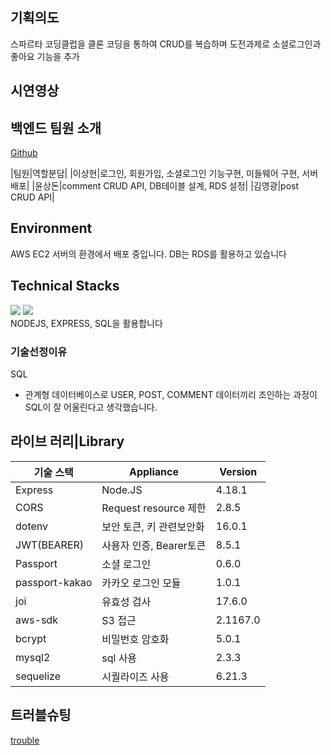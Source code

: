## 기획의도
스파르타 코딩클럽을 클론 코딩을 통하여 CRUD를 복습하며 도전과제로 소셜로그인과 좋아요 기능을 추가

## 시연영상

## 백엔드 팀원 소개
[Github](https://github.com/spartaCloneCoding/backend.git)

|팀원|역할분담|
|이상현|로그인, 회원가입, 소셜로그인 기능구현, 미들웨어 구현, 서버배포|
|윤상돈|comment CRUD API, DB테이블 설계, RDS 설정|
|김영광|post CRUD API|

## Environment
AWS EC2 서버의 환경에서 배포 중입니다.
DB는 RDS를 활용하고 있습니다

## Technical Stacks
<div float: left; >
    <img src="https://img.shields.io/badge/-Node.js-339933?style=flat&logo=Node.js&logoColor=white"/>
    <img src="https://img.shields.io/badge/-Visual Studio Code-007ACC?style=flat&logo=Visual Studio Code&logoColor=white"/>
</div>
NODEJS, EXPRESS, SQL을 활용합니다

### 기술선정이유
SQL  
 - 관계형 데이터베이스로 USER, POST, COMMENT 데이터끼리 조인하는 과정이 SQL이 잘 어울린다고 생각했습니다.


 ## 라이브 러리|Library
|기술 스택|Appliance|Version|
|------|---|---|
|Express|Node.JS|4.18.1|
|CORS|Request resource 제한|2.8.5|
|dotenv|보안 토큰, 키 관련보안화|16.0.1|
|JWT(BEARER)|사용자 인증, Bearer토큰|8.5.1|
|Passport|소셜 로그인|0.6.0|
|passport-kakao|카카오 로그인 모듈|1.0.1|
|joi|유효성 검사|17.6.0|
|aws-sdk|S3 접근|2.1167.0|
|bcrypt|비밀번호 암호화|5.0.1|
|mysql2|sql 사용|2.3.3|
|sequelize|시퀄라이즈 사용|6.21.3|

## 트러블슈팅
[trouble](https://www.notion.so/f87354ebc83144219d53b0acc14bb387)